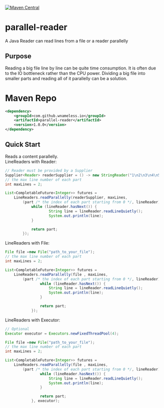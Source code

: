 [![Maven Central](https://maven-badges.herokuapp.com/maven-central/com.github.wnameless.io/parallel-reader/badge.svg)](https://maven-badges.herokuapp.com/maven-central/com.github.wnameless.io/parallel-reader)

parallel-reader
=============
A Java Reader can read lines from a file or a reader parallelly

## Purpose
Reading a big file line by line can be quite time consumption. It is often due to the IO bottleneck rather than the CPU power. Dividing a big file into smaller parts and reading all of it parallelly can be a solution.

# Maven Repo
```xml
<dependency>
	<groupId>com.github.wnameless.io</groupId>
	<artifactId>parallel-reader</artifactId>
	<version>1.0.0</version>
</dependency>
```

## Quick Start

Reads a content parallelly.
<br>
LineReaders with Reader:
```java
// Reader must be provided by a Supplier
Supplier<Reader> readerSupplier = () -> new StringReader("1\n2\n3\n4\n5\n");
// the max line number of each part
int maxLines = 2;

List<CompletableFuture<Integer>> futures =
    LineReaders.readParallelly(readerSupplier, maxLines,
        (part /* the index of each part starting from 0 */, lineReader) -> {
          	while (lineReader.hasNext()) {
            		String line = lineReader.readLineQuietly();
            		System.out.println(line);
            }

            return part;
        });
```

LineReaders with File:
```java
File file =new File("path_to_your_file");
// the max line number of each part
int maxLines = 2;

List<CompletableFuture<Integer>> futures =
	LineReaders.readParallelly(file , maxLines,
		(part /* the index of each part starting from 0 */, lineReader) -> {
        		while (lineReader.hasNext()) {
            		String line = lineReader.readLineQuietly();
            		System.out.println(line);
        		}

        		return part;
    		});
```

LineReaders with Executor:
```java
// Optional
Executor executor = Executors.newFixedThreadPool(4);

File file =new File("path_to_your_file");
// the max line number of each part
int maxLines = 2;

List<CompletableFuture<Integer>> futures =
	LineReaders.readParallelly(file , maxLines,
		(part /* the index of each part starting from 0 */, lineReader) -> {
        		while (lineReader.hasNext()) {
            		String line = lineReader.readLineQuietly();
            		System.out.println(line);
        		}

        		return part;
    		}, executor);
```
